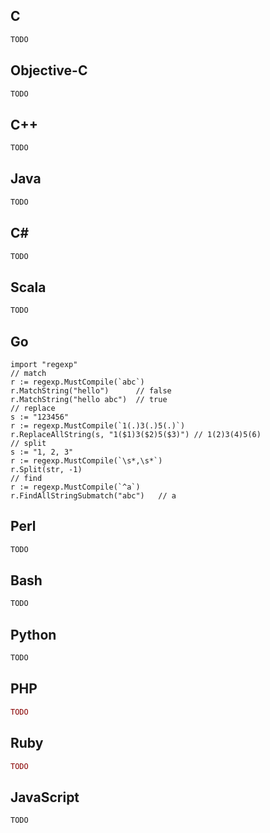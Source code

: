 ## C
```C
TODO
```

## Objective-C
```Objective-C
TODO
```

## C++
```C++
TODO
```
## Java
```Java
TODO
```
## C#
```C#
TODO
```
## Scala
```Scala
TODO
``` 
## Go
```golang
import "regexp"
// match
r := regexp.MustCompile(`abc`)
r.MatchString("hello")      // false
r.MatchString("hello abc")  // true
// replace
s := "123456"
r := regexp.MustCompile(`1(.)3(.)5(.)`)
r.ReplaceAllString(s, "1($1)3($2)5($3)") // 1(2)3(4)5(6)
// split
s := "1, 2, 3"
r := regexp.MustCompile(`\s*,\s*`)
r.Split(str, -1)
// find
r := regexp.MustCompile(`^a`)
r.FindAllStringSubmatch("abc")   // a

```

## Perl
```Perl
TODO
```
## Bash
```Bash
TODO
```
## Python
```Python
TODO
```
## PHP
```PHP
TODO
```
## Ruby
```Ruby
TODO
```
## JavaScript
```JavaScript
TODO
```
